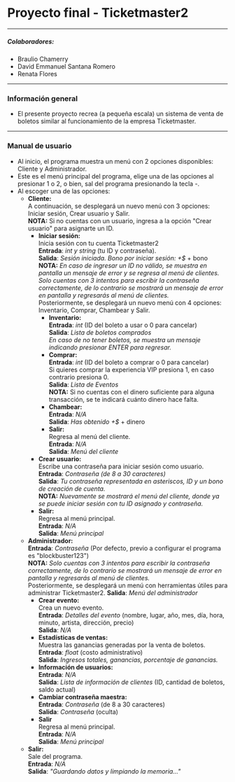 # Proyecto final - Ticketmaster2
---
##### Colaboradores:
- Braulio Chamerry
- David Emmanuel Santana Romero
- Renata Flores
---
### Información general
- El presente proyecto recrea (a pequeña escala) un sistema de venta de boletos similar al funcionamiento de la empresa Ticketmaster.
---
### Manual de usuario
- Al inicio, el programa muestra un menú con 2 opciones disponibles: Cliente y Administrador.
- Este es el menú principal del programa, elige una de las opciones al presionar 1 o 2, o bien, sal del programa presionando la tecla -.<br>
- Al escoger una de las opciones:<br>
    - __Cliente:__<br>
    A continuación, se desplegará un nuevo menú con 3 opciones: Iniciar sesión, Crear usuario y Salir.<br>
    __NOTA:__ Si no cuentas con un usuario, ingresa a la opción "Crear usuario" para asignarte un ID.
      - __Iniciar sesión:__<br>
      Inicia sesión con tu cuenta Ticketmaster2<br>
      **Entrada**: *int y string* (tu ID y contraseña).<br>
      **Salida**: *Sesión iniciada. Bono por iniciar sesión: +$* + bono<br>
      __NOTA:__ _En caso de ingresar un ID no válido, se muestra en pantalla un mensaje de error y se regresa al menú de clientes._<br>
      _Solo cuentas con 3 intentos para escribir la contraseña correctamente, de lo contrario se mostrará un mensaje de error en pantalla y regresarás al menú de clientes._<br>
      Posteriormente, se desplegará un nuevo menú con 4 opciones: Inventario, Comprar, Chambear y Salir.<br>
        - __Inventario:__<br>
        **Entrada**: *int* (ID del boleto a usar o 0 para cancelar)<br>
        **Salida**: *Lista de boletos comprados*<br>
        _En caso de no tener boletos, se muestra un mensaje indicando presionar ENTER para regresar._
        - __Comprar:__<br>
        **Entrada**: *int* (ID del boleto a comprar o 0 para cancelar)<br>
        Si quieres comprar la experiencia VIP presiona 1, en caso contrario presiona 0.<br>
        **Salida**: *Lista de Eventos*<br>
        __NOTA:__ Si no cuentas con el dinero suficiente para alguna transacción, se te indicará cuánto dinero hace falta.<br>
        - __Chambear:__<br>
        **Entrada**: *N/A*<br>
        **Salida**: *Has obtenido +$* + dinero<br>
        - __Salir:__<br>
        Regresa al menú del cliente.<br>
        **Entrada**: *N/A*<br>
        **Salida**: *Menú del cliente*<br>
      - __Crear usuario:__<br>
      Escribe una contraseña para iniciar sesión como usuario.<br>
      **Entrada**: *Contraseña (de 8 a 30 caracteres)*<br>
      **Salida**: *Tu contraseña representada en asteriscos, ID y un bono de creación de cuenta.*<br>
      __NOTA:__  _Nuevamente se mostrará el menú del cliente, donde ya se puede iniciar sesión con tu ID asignado y contraseña._<br>
      - __Salir:__<br>
      Regresa al menú principal.<br>
      **Entrada**: *N/A*<br>
      **Salida**: *Menú principal*<br>
    - __Administrador:__<br>
    **Entrada**: *Contraseña* (Por defecto, previo a configurar el programa es "blockbuster123")<br>
    __NOTA:__ _Solo cuentas con 3 intentos para escribir la contraseña correctamente, de lo contrario se mostrará un mensaje de error en pantalla y regresarás al menú de clientes._<br>
    Posteriormente, se desplegará un menú con herramientas útiles para administrar Ticketmaster2.
    **Salida**: *Menú del administrador*<br>
      - __Crear evento:__<br>
      Crea un nuevo evento.<br>
      **Entrada**: *Detalles del evento* (nombre, lugar, año, mes, día, hora, minuto, artista, dirección, precio)<br>
      **Salida**: *N/A*<br>
      - __Estadísticas de ventas:__<br>
      Muestra las ganancias generadas por la venta de boletos.<br>
      **Entrada**: *float* (costo administrativo)<br>
      **Salida**: *Ingresos totales, ganancias, porcentaje de ganancias.*<br>
      - __Información de usuarios:__<br>
      **Entrada**: *N/A*<br>
      **Salida**: *Lista de información de clientes* (ID, cantidad de boletos, saldo actual)<br>
      - __Cambiar contraseña maestra:__<br>
      **Entrada**: *Contraseña* (de 8 a 30 caracteres)<br>
      **Salida**: *Contraseña* (oculta)<br>
      - __Salir__<br>
      Regresa al menú principal.<br>
      **Entrada**: *N/A*<br>
      **Salida**: *Menú principal*<br>
    - __Salir:__<br>
    Sale del programa.<br>
    **Entrada**: *N/A*<br>
    **Salida**: *"Guardando datos y limpiando la memoria..."*<br>
